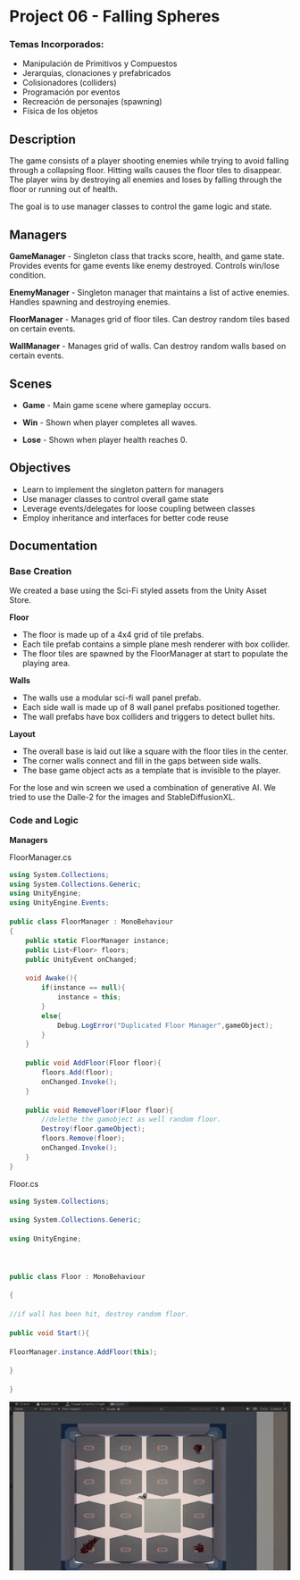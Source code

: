 # Project 06 - Falling Spheres

### Temas Incorporados:
- Manipulación de Primitivos y Compuestos
- Jerarquías, clonaciones y prefabricados
- Colisionadores (colliders)
- Programación por eventos
- Recreación de personajes (spawning)
- Física de los objetos

## Description

The game consists of a player shooting enemies while trying to avoid falling through a collapsing floor. Hitting walls causes the floor tiles to disappear. The player wins by destroying all enemies and loses by falling through the floor or running out of health.

The goal is to use manager classes to control the game logic and state.

## Managers

**GameManager** - Singleton class that tracks score, health, and game state. Provides events for game events like enemy destroyed. Controls win/lose condition.

**EnemyManager** - Singleton manager that maintains a list of active enemies. Handles spawning and destroying enemies.

**FloorManager** - Manages grid of floor tiles. Can destroy random tiles based on certain events.

**WallManager** - Manages grid of walls. Can destroy random walls based on certain events.

## Scenes

- **Game** - Main game scene where gameplay occurs.

- **Win** - Shown when player completes all waves.

- **Lose** - Shown when player health reaches 0.

## Objectives

- Learn to implement the singleton pattern for managers
- Use manager classes to control overall game state
- Leverage events/delegates for loose coupling between classes
- Employ inheritance and interfaces for better code reuse

## Documentation

### Base Creation

We created a base using the Sci-Fi styled assets from the Unity Asset Store.

**Floor**

- The floor is made up of a 4x4 grid of tile prefabs. 
- Each tile prefab contains a simple plane mesh renderer with box collider.
- The floor tiles are spawned by the FloorManager at start to populate the playing area.

**Walls** 

- The walls use a modular sci-fi wall panel prefab.
- Each side wall is made up of 8 wall panel prefabs positioned together.
- The wall prefabs have box colliders and triggers to detect bullet hits.

**Layout**

- The overall base is laid out like a square with the floor tiles in the center.
- The corner walls connect and fill in the gaps between side walls.
- The base game object acts as a template that is invisible to the player.

For the lose and win screen we used a combination of generative AI. We tried to use the Dalle-2 for the images and StableDiffusionXL. 

### Code and Logic

**Managers**

FloorManager.cs
```csharp
using System.Collections;
using System.Collections.Generic;
using UnityEngine;
using UnityEngine.Events;

public class FloorManager : MonoBehaviour
{
    public static FloorManager instance;
    public List<Floor> floors;
    public UnityEvent onChanged;
    
    void Awake(){
        if(instance == null){
            instance = this;
        }
        else{
            Debug.LogError("Duplicated Floor Manager",gameObject);
        }
    }

    public void AddFloor(Floor floor){
        floors.Add(floor);
        onChanged.Invoke();
    }

    public void RemoveFloor(Floor floor){
        //delethe the gamobject as well random floor.
        Destroy(floor.gameObject);
        floors.Remove(floor);
        onChanged.Invoke();
    }
}
```


Floor.cs
```csharp
using System.Collections;

using System.Collections.Generic;

using UnityEngine;

  

public class Floor : MonoBehaviour

{

//if wall has been hit, destroy random floor.

public void Start(){

FloorManager.instance.AddFloor(this);

}

}
```

![image](Images/ezgif.com-optimize.gif)
